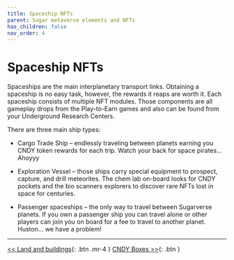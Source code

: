 ```yaml
---
title: Spaceship NFTs
parent: Sugar metaverse elements and NFTs
has_children: false
nav_order: 4
---
```


# Spaceship NFTs

Spaceships are the main interplanetary transport links. Obtaining a spaceship is no easy task, however, the rewards it reaps are worth it. Each spaceship consists of multiple NFT modules. Those components are all gameplay drops from the Play-to-Earn games and also can be found from your Underground Research Centers.

There are three main ship types:

- Cargo Trade Ship – endlessly traveling between planets earning you CNDY token rewards for each trip. Watch your back for space pirates… Ahoyyy

- Exploration Vessel – those ships carry special equipment to prospect, capture, and drill meteorites. The chem lab on-board looks for CNDY pockets and the bio scanners explorers to discover rare NFTs lost in space for centuries.

- Passenger spaceships – the only way to travel between Sugarverse planets. If you own a passenger ship you can travel alone or other players can join you on board for a fee to travel to another planet.  Huston… we have a problem!

---

[<< Land and buildings](https://sugarverse.github.io/3_3_land_and_buildings.html){: .btn .mr-4 }
[CNDY Boxes >>](https://sugarverse.github.io/3_5_cndy_boxes.html){: .btn }
